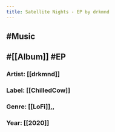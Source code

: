 ```yaml
---
title: Satellite Nights - EP by drkmnd
---
```


## #Music

## #[[Album]] #EP
### Artist: [[drkmnd]]

### Label: [[ChilledCow]]

### Genre: [[LoFi]],,

### Year: [[2020]]
